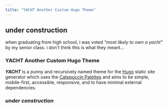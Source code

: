 ```yaml
---
title: "YACHT Another Custom Hugo Theme"
---
```

## under construction

when graduating from high school, i was voted *"most likely to own a yacht"* by my senior class. i don't think this is
what they meant...

### **YACHT** **A**nother **C**ustom **H**ugo **T**heme

***YACHT*** is a punny and recursively named theme for the [Hugo][1] static site generator which uses the [Catppuccin
Palettes][2] and aims to be simple, mobile-first, accessible, responsive, and to have minimal external dependencies.

### ***under construction***

[1]: <https://gohugo.io> "Hugo"
[2]: <https://github.com/catppuccin/palette> "Catppuccin Palettes"
